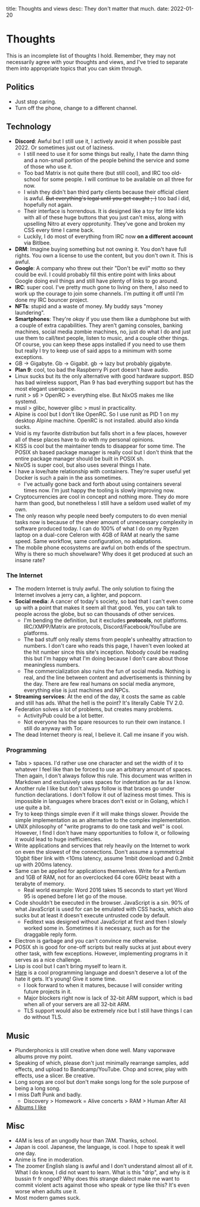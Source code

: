 title: Thoughts and views
desc: They don't matter that much.
date: 2022-01-20

# Thoughts

This is an incomplete list of thoughts I hold.
Remember, they may not necessarily agree with your thoughts and views, and I've
tried to separate them into appropriate topics that you can skim through.

## Politics

- Just stop caring.
- Turn off the phone, change to a different channel.

## Technology

- **Discord**: Awful but I still use it, I actively avoid it when possible past
  2022\. Or sometimes just out of laziness.
  - I still need to use it for some things but really, I hate the damn thing and a
  non-small portion of the people behind the service and some of those who use
  it.
  - Too bad Matrix is not quite there (but still cool), and IRC too old-school
    for some people. I will continue to be available on all three for now.
  - I wish they didn't ban third party clients because their official client is
    awful. ~~But everything's legal until you get caught ;-)~~ too bad i did,
    hopefully not again.
  - Their interface is horrendous. It is designed like a toy for little kids
    with all of these huge buttons that you just can't miss, along with
    upselling Nitro at every opprotunity.
    They've gone and broken my CSS every time I came back.
  - Luckily, I do most of everything from IRC now **on a different account** via
    Bitlbee.
- **DRM**: Imagine buying something but not owning it. You don't have full
  rights. You own a license to use the content, but you don't own it. This is
  awful.
- **Google**: A company who threw out their "Don't be evil" motto so they could
  be evil. I could probably fill this entire point with links about Google doing
  evil things and still have plenty of links to go around.
- **IRC**: super cool. I've pretty much gone to living on there, I also need to
  work up the courage to join some channels. I'm putting it off until I'm done
  my IRC bouncer project.
- **NFTs**: stupid and a waste of money. My buddy says "money laundering".
- **Smartphones**: They're *okay* if you use them like a dumbphone but with a
  couple of extra capabilities.
  They aren't gaming consoles, banking machines, social media zombie machines,
  no, just do what I do and just use them to call/text people, listen to music,
  and a couple other things.
  Of course, you can keep these apps installed if you need to use them but
  really I try to keep use of said apps to a minimum with some exceptions.
- GB -> Gigabyte. Gb -> Gigabit. gb -> lazy but probably gigabyte.
- **Plan 9**: cool, too bad the Raspberry Pi port doesn't have audio.
- Linux sucks but its the only alternative with good hardware support.
  BSD has bad wireless support, Plan 9 has bad everything support but has the
  most elegant userspace.
- runit > s6 > OpenRC > everything else.
  But NixOS makes me like systemd.
- musl > glibc, however glibc > musl in practicality.
- Alpine is cool but I don't like OpenRC.
  So I use runit as PID 1 on my desktop Alpine machine. OpenRC is not installed.
  abuild also kinda sucks.
- Void is my favorite distribution but falls short in a few places, however all
  of these places have to do with my personal opinions.
- KISS is cool but the maintainer tends to disappear for some time.
  The POSIX sh based package manager is really cool but I don't think that the
  entire package manager should be built in POSIX sh.
- NixOS is super cool, but also uses several things I hate.
- I have a love/hate relationship with containers. They're super useful yet
  Docker is such a pain in the ass sometimes.
  - I've actually gone back and forth about using containers several times now.
    I'm just happy the tooling is slowly improving now.
- Cryptocurrencies are cool in concept and nothing more. They do more harm than
  good, but nonetheless I still have a seldom used wallet of my own.
- The only reason why people need beefy computers to do even menial tasks now is
  because of the sheer amount of unnecessary complexity in software produced
  today.
  I can do 100% of what I do on my Ryzen laptop on a dual-core Celeron with 4GB
  of RAM at nearly the same speed. Same workflow, same configuration, no
  adaptations.
- The mobile phone ecosystems are awful on both ends of the spectrum.
  Why is there so much shovelware? Why does it get produced at such an insane
  rate?

### The Internet

- The modern Internet is truly awful. The only solution to fixing the Internet
  involves a jerry can, a lighter, and popcorn.
- **Social media**: A cancer of today's society, so bad that I can't even come
  up with a point that makes it seem all that good.
  Yes, you can talk to people across the globe, but so can thousands of other
  services.
  - I'm bending the definition, but it excludes **protocols**, not platforms.
    IRC/XMPP/Matrix are protocols, Discord/Facebook/YouTube are platforms.
  - The bad stuff only really stems from people's unhealthy attraction to
    numbers. 
    I don't care who reads this page, I haven't even looked at the hit
    number since this site's inception. Nobody could be reading this but I'm
    happy what I'm doing because I don't care about those meaningless numbers.
  - The commercialization also ruins the fun of social media. Nothing is real,
    and the line between content and advertisements is thinning by the day.
    There are few real humans on social media anymore, everything else is just
    machines and NPCs.
- **Streaming services**: At the end of the day, it costs the same as cable and
  still has ads. What the hell is the point? It's literally Cable TV 2.0.
- Federation solves a lot of problems, but creates many problems.
  - ActivityPub could be a lot better.
  - Not everyone has the spare resources to run their own instance.
    I still do anyway with Tor.
- The dead Internet theory is real, I believe it. Call me insane if you wish.

### Programming

- Tabs > spaces. I'd rather use one character and set the width of it to
  whatever I feel like than be forced to use an arbitrary amount of spaces.
  Then again, I don't always follow this rule.
  This document was written in Markdown and exclusively uses spaces for
  indentation as far as I know.
- Another rule I like but don't always follow is that braces go under function
  declarations. I don't follow it out of laziness most times.
  This is impossible in languages where braces don't exist or in Golang, which I
  use quite a bit.
- Try to keep things simple even if it will make things slower.
  Provide the simple implementation as an alternative to the complex
  implementation.
- UNIX philosophy of "write programs to do one task and well" is cool.
  However, I find I don't have many opportunities to follow it, or following it
  would lead to huge inefficiencies.
- Write applications and services that rely heavily on the Internet to work on
  even the slowest of the connections. Don't assume a symmetrical 10gbit fiber
  link with <10ms latency, assume 1mbit download and 0.2mbit up with 200ms
  latency.
- Same can be applied for applications themselves. Write for a Pentium and 1GB
  of RAM, not for an overclocked 64 core 6GHz beast with a terabyte of memory.
  - Real world example: Word 2016 takes 15 seconds to start yet Word 95 is
    opened before I let go of the mouse.
- Code shouldn't be executed in the browser. JavaScript is a sin.
  90% of what JavaScript is used for can be emulated with CSS hacks, which also
  sucks but at least it doesn't execute untrusted code by default.
  - Feditext was designed without JavaScript at first and then I slowly worked
    some in. Sometimes it is necessary, such as for the draggable reply form.
- Electron is garbage and you can't convince me otherwise.
- POSIX sh is good for one-off scripts but really sucks at just about every
  other task, with few exceptions.
  However, implementing programs in it serves as a nice challenge.
- Lisp is cool but I can't bring myself to learn it.
- [Hare](https://harelang.org) is a cool programming language and doesn't
  deserve a lot of the hate it gets. It's young! Give it some time.
  - I look forward to when it matures, because I will consider writing future
    projects in it.
  - Major blockers right now is lack of 32-bit ARM support, which is bad when
    all of your servers are all 32-bit ARM.
  - TLS support would also be extremely nice but I still have things I can do
    without TLS.

## Music

- Plunderphonics is still creative when done well.
  Many vaporwave albums prove my point.
- Speaking of which, please don't just minimally rearrange samples, add effects,
  and upload to Bandcamp/YouTube.
  Chop and screw, play with effects, use a slicer.
  Be creative.
- Long songs are cool but don't make songs long for the sole purpose of being a
  long song.
- I miss Daft Punk and badly.
  - Discovery > Homework = Alive concerts > RAM > Human After All
- [Albums I like](/tunes.html)

## Misc

- 4AM is less of an ungodly hour than 7AM. Thanks, school.
- Japan is cool. Japanese, the language, is cool.
  I hope to speak it well one day.
- Anime is fine in moderation.
- The zoomer English slang is awful and I don't understand almost all of it.
  What I do know, I did not want to learn. What is this "drip", and why is it
  bussin fr fr ongod? Why does this strange dialect make me want to commit
  violent acts against those who speak or type like this?
  It's even worse when adults use it.
- Most modern games suck.
